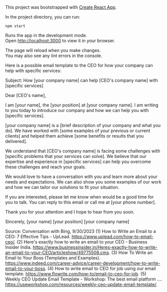 This project was bootstrapped with [Create React App](https://github.com/facebook/create-react-app).

In the project directory, you can run:

`npm start`

Runs the app in the development mode.\
Open [http://localhost:3000](http://localhost:3000) to view it in your browser.

The page will reload when you make changes.\
You may also see any lint errors in the console.


Here is a possible email template to the CEO for how your company can help with specific services:

Subject: How [your company name] can help [CEO's company name] with [specific services]

Dear [CEO's name],

I am [your name], the [your position] at [your company name]. I am writing to you today to introduce our company and how we can help you with [specific services].

[your company name] is a [brief description of your company and what you do]. We have worked with [some examples of your previous or current clients] and helped them achieve [some benefits or results that you delivered].

We understand that [CEO's company name] is facing some challenges with [specific problems that your services can solve]. We believe that our expertise and experience in [specific services] can help you overcome these challenges and reach your goals.

We would love to have a conversation with you and learn more about your needs and expectations. We can also show you some examples of our work and how we can tailor our solutions to fit your situation.

If you are interested, please let me know when would be a good time for you to talk. You can reply to this email or call me at [your phone number].

Thank you for your attention and I hope to hear from you soon.

Sincerely,
[your name]
[your position]
[your company name]

Source: Conversation with Bing, 9/30/2023
(1) How to Write an Email to a CEO: 7 Effective Tips - UpLead. https://www.uplead.com/how-to-email-ceo/.
(2) Here's exactly how to write an email to your CEO - Business Insider India. https://www.businessinsider.in/Heres-exactly-how-to-write-an-email-to-your-CEO/articleshow/49775508.cms.
(3) How To Write an Email to Your Boss (Templates and Examples). https://www.indeed.com/career-advice/career-development/how-to-write-email-to-your-boss.
(4) How to write email to CEO for job using our email template. https://www.flowrite.com/how-to/email-to-ceo-for-job.
(5) Weekly CEO Update Email Template - Workshop: The best email platform .... https://useworkshop.com/resources/weekly-ceo-update-email-template/.